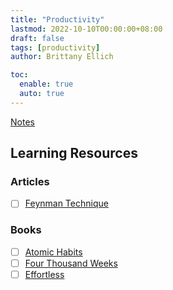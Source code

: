 ```yaml
---
title: "Productivity"
lastmod: 2022-10-10T00:00:00+08:00
draft: false
tags: [productivity]
author: Brittany Ellich

toc:
  enable: true
  auto: true
---
```


[Notes](../../notes)

## Learning Resources

### Articles

* [ ] [Feynman Technique](https://fs.blog/feynman-technique/)

### Books

* [ ] [Atomic Habits](https://www.amazon.com/Atomic-Habits-Proven-Build-Break-ebook/dp/B07D23CFGR/ref=sr_1_1?crid=39D5CXKHNTAG5&keywords=atomic+habits&qid=1665437982&qu=eyJxc2MiOiIyLjU4IiwicXNhIjoiMi4zMCIsInFzcCI6IjIuMzYifQ%3D%3D&sprefix=atomic+habit%2Caps%2C153&sr=8-1)
* [ ] [Four Thousand Weeks](https://www.amazon.com/Four-Thousand-Weeks-Management-Mortals-ebook/dp/B08FGV64B1/ref=sr_1_1?crid=1PHTMO1RFGQE2&keywords=four+thousand+weeks&qid=1665437949&qu=eyJxc2MiOiIyLjIwIiwicXNhIjoiMS45MiIsInFzcCI6IjIuMDAifQ%3D%3D&sprefix=four+thousand+week%2Caps%2C176&sr=8-1)
* [ ] [Effortless](https://www.amazon.com/Effortless-Make-Easier-What-Matters-ebook/dp/B08F4GGQ2K/ref=sr_1_1?crid=1FNTMYWKY59AH&keywords=effortless&qid=1665437960&qu=eyJxc2MiOiIyLjIyIiwicXNhIjoiMS44OSIsInFzcCI6IjIuMTkifQ%3D%3D&sprefix=effortles%2Caps%2C153&sr=8-1)
